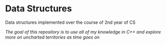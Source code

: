 # Data Structures

Data structures implemented over the course of 2nd year of CS

_The goal of this repository is to use all of my knowledge in C++ and explore more on uncharted territories 
as time goes on_